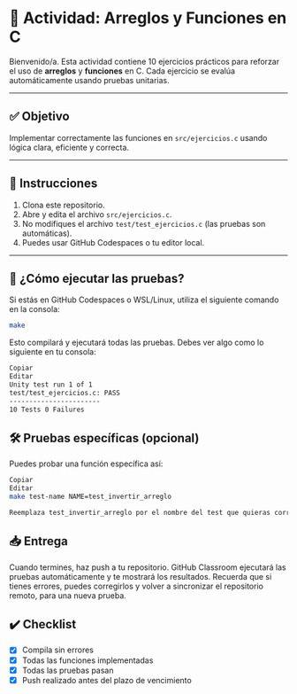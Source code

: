 # 🧪 Actividad: Arreglos y Funciones en C

Bienvenido/a. Esta actividad contiene 10 ejercicios prácticos para reforzar el uso de **arreglos** y **funciones** en C. Cada ejercicio se evalúa automáticamente usando pruebas unitarias.

---

## ✅ Objetivo

Implementar correctamente las funciones en `src/ejercicios.c` usando lógica clara, eficiente y correcta.

---

## 🚀 Instrucciones

1. Clona este repositorio.
2. Abre y edita el archivo `src/ejercicios.c`.
3. No modifiques el archivo `test/test_ejercicios.c` (las pruebas son automáticas).
4. Puedes usar GitHub Codespaces o tu editor local.

---

## 🧪 ¿Cómo ejecutar las pruebas?

Si estás en GitHub Codespaces o WSL/Linux, utiliza el siguiente comando en la consola:

```bash
make
```  

Esto compilará y ejecutará todas las pruebas. Debes ver algo como lo siguiente en tu consola:

```bash
Copiar
Editar
Unity test run 1 of 1
test/test_ejercicios.c: PASS
-----------------------
10 Tests 0 Failures
```

## 🛠️ Pruebas específicas (opcional)

Puedes probar una función específica así:

```bash
Copiar
Editar
make test-name NAME=test_invertir_arreglo

Reemplaza test_invertir_arreglo por el nombre del test que quieras correr.
```  

## 📥 Entrega

Cuando termines, haz push a tu repositorio. GitHub Classroom ejecutará las pruebas automáticamente y te mostrará los resultados. Recuerda que si tienes errores, puedes corregirlos y volver a sincronizar el repositorio remoto, para una nueva prueba.

## ✔️ Checklist

- [x] Compila sin errores  
- [x] Todas las funciones implementadas  
- [x] Todas las pruebas pasan  
- [x] Push realizado antes del plazo de vencimiento
